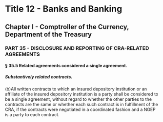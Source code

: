 
# Title 12 - Banks and Banking
## Chapter I - Comptroller of the Currency, Department of the Treasury
### PART 35 - DISCLOSURE AND REPORTING OF CRA-RELATED AGREEMENTS
#### § 35.5 Related agreements considered a single agreement.
##### Substantively related contracts.

(b)All written contracts to which an insured depository institution or an affiliate of the insured depository institution is a party shall be considered to be a single agreement, without regard to whether the other parties to the contracts are the same or whether each such contract is in fulfillment of the CRA, if the contracts were negotiated in a coordinated fashion and a NGEP is a party to each contract.

